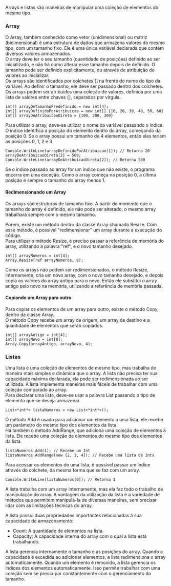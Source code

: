Arrays e listas são maneiras de manipular uma coleção de elementos do mesmo tipo.

### Array

O Array, também conhecido como vetor (unidimensional) ou matriz (bidimensional) é uma estrutura de dados que armazena valores do mesmo tipo, com um tamanho fixo. Ele é uma única variável declarada que contém diversos valores armazenados.  
O array deve ter o seu tamanho (quantidade de posições) definido ao ser inicializado, e não há como alterar esse tamanho depois de definido. O tamanho pode ser definido explicitamente, ou através de atribuição de valores ao inicializar.  
Os arrays são identificados por colchetes [] na frente do nome do tipo da variável. Ao definir o tamanho, ele deve ser passado dentro dos colchetes. Os arrays podem ser atribuídos uma coleção de valores, definida por uma lista de valores entre chaves {}, separados por vírgula.  
```
int[] arrayDeTamanhoPredefinido = new int[4];  
int[] arrayDefinidoPorAtribuicao = new int[] {10, 20, 30, 40, 50, 60}  
int[] arrayDeAtribuicaoDireta = {100, 200, 300}
```

Para utilizar o array, deve-se utilizar o nome da variável passando o índice. O índice identifica a posição do elemento dentro do array, começando da posição 0. Se o array possui um tamanho de 4 elementos, então eles teriam as posições 0, 1, 2 e 3
```
Console.WriteLine(arrayDefinidoPorAtribuicao[1]); // Retorna 20  
arrayDeAtribuicaoDireta[2] = 500;  
Console.WriteLine(arrayDeAtribuicaoDireta[2]); // Retorna 500
```

Se o índice passado ao array for um índice que não existe, o programa encerra em uma exceção. Como o array começa na posição 0, a última posição é sempre o tamanho do array menos 1.

#### Redimensionando um Array

Os arrays são estruturas de tamanho fixo. A partir do momento que o tamanho do array é definido, ele não pode ser alterado, o mesmo array trabalhará sempre com o mesmo tamanho.

Porém, existe um método dentro da classe Array chamado Resize. Com esse método, é possível "redimensionar" um array durante a execução do código.  
Para utilizar o método Resize, é preciso passar a referência de memória do array, utilizando a palavra "ref", e o novo tamanho desejado.
```
int[] arrayNumeros = int[4];  
Array.Resize(ref arrayNumeros, 8);
```

Como os arrays não podem ser redimensionados, o método Resize, internamente, cria um novo array, com o novo tamanho desejado, e depois copia os valores do array antigo para o novo. Então ele substitui o array antigo pelo novo na memória, utilizando a referência de memória passada.

#### Copiando um Array para outro

Para copiar os elementos de um array para outro, existe o método Copy, dentro da classe Array.  
O método Copy recebe um array de origem, um array de destino e a quantidade de elementos que serão copiados.
```
int[] arrayAntigo = int[4];  
int[] arrayNovo = int[8];  
Array.Copy(arrayAntigo, arrayNovo, 4);
```

### Listas

Uma lista é uma coleção de elementos de mesmo tipo, mas trabalha de maneira mais simples e dinâmica que o array. A lista não precisa ter sua capacidade máxima declarada, ela pode ser redimensionada ao ser utilizada. A lista implementa maneiras mais fáceis de trabalhar com uma coleção comparado ao array.  
Para declarar uma lista, deve-se usar a palavra List passando o tipo de elemento que se deseja armazenar.
```
List<*int*> listaNumeros = new List<*int*>();
```

O método Add é usado para adicionar um elemento a uma lista, ele recebe um parâmetro do mesmo tipo dos elementos da lista.  
Há também o método AddRange, que adiciona uma coleção de elementos à lista. Ele recebe uma coleção de elementos do mesmo tipo dos elementos da lista.
```
listaNumeros.Add(1); // Recebe um Int  
listaNumeros.AddRange(new {2, 3, 4}); // Recebe uma lista de Ints
```

Para acessar os elementos de uma lista, é possível passar um índice através do colchete, da mesma forma que se faz com um array.
```
Console.WriteLine(listaNumeros[0]); // Retorna 1
```

A lista trabalha com um array internamente, mas ela faz todo o trabalho de manipulação do array. A vantagem da utilização da lista é a variedade de métodos que permitem manipulá-la de diversas maneiras, sem precisar lidar com as limitações técnicas do array.

A lista possui duas propriedades importantes relacionadas à sua capacidade de armazenamento:
- Count: A quantidade de elementos na lista.
- Capacity: A capacidade interna do array com o qual a lista está trabalhando.

A lista gerencia internamente o tamanho e as posições do array. Quando a capacidade é excedida ao adicionar elementos, a lista redimensiona o array automaticamente. Quando um elemento é removido, a lista gerencia os índices dos elementos automaticamente. Isso permite trabalhar com uma coleção sem se preocupar constantemente com o gerenciamento do tamanho. 